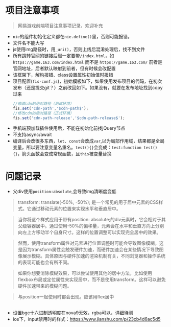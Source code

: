 # 项目注意事项

> 网易游戏前端项目注意事项记录，欢迎补充

- `nie`的组件初始化定义都在`nie.define()`里，否则可能报错。
- 文件名不能大写
- js使用img路径时，用`_uri()`，否则上线后混淆处理后，找不到文件
- 所有跳转官网的链接后缀一定要带`/index.html`，如`https://game.163.com/index.html` 而不是 `https://game.163.com/` 前者是官网地址，后者默认映射到前者，但有时候会改配置
- 该框架下，解构报错、class设置属性初始值时报错
- 项目配置(`fis-conf.js`)，初始模板如下，如果使用发布项目的代码，在初次发布（还是提交git？）之前改回如下。如果没有，就要在发布地址找到copy过来
    ```js
    //修改cdn的绝对路径（测试环境）
    fis.set('cdn-path','$cdn-path$');
    //修改cdn的绝对路径（正式环境）
    fis.set('cdn-path-release','$cdn-path-release$');
    ```
- 手机端预加载插件使用后，不能在初始化前找jQuery节点
- 不支持async/await
- 编译后会改很多东西，`let`、`const`会改成`var`,以为局部作用域，结果都是全局变量，所以要注意变量名重名。`test(){}`会变成：`test:function test(){}`，箭头函数会变成常规函数，且`this`被变量替换

# 问题记录
- 父div使用`position:absolute`,会导致img清晰度变低

> transform: translate(-50%, -50%); 是一个常见的用于居中元素的CSS样式。它通过移动元素的位置来实现水平和垂直居中。

> 当你将这个样式应用于带有position: absolute;的div元素时，它会相对于其父级容器居中。通过使用-50%的偏移量，元素会在水平和垂直方向上分别向左上方移动半个自身尺寸。这样的位置调整可以实现完全居中的效果。

> 然而，使用transform属性对元素进行位置调整时可能会导致图像模糊。这是因为transform属性会触发硬件加速，而硬件加速会在某些情况下导致图像展示模糊。具体原因与硬件加速的渲染机制有关，不同浏览器和操作系统的表现可能也会有所不同。

> 如果你想要消除模糊效果，可以尝试使用其他的居中方法，比如使用flexbox布局或定位属性来实现居中，而不是使用transform。这样可以避免硬件加速带来的模糊问题。

> 与position一起使用时都会出现。应该用flex居中

##

- 设置bgc十六进制透明度在nova9无效，rgba可以，详细待测
- ios下，input禁用时的样式：https://www.jianshu.com/p/23cb4d6ac5d5